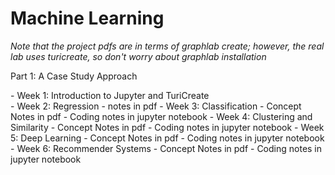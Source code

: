 # Machine Learning 

*Note that the project pdfs are in terms of graphlab create; however, the real lab uses turicreate, so don't worry about graphlab installation*

Part 1: A Case Study Approach <div>
        - Week 1: Introduction to Jupyter and TuriCreate<div>
        - Week 2: Regression - notes in pdf
        - Week 3: Classification 
                - Concept Notes in pdf
                - Coding notes in jupyter notebook
        - Week 4: Clustering and Similarity
                - Concept Notes in pdf
                - Coding notes in jupyter notebook
        - Week 5: Deep Learning
                - Concept Notes in pdf
                - Coding notes in jupyter notebook
        - Week 6: Recommender Systems
        - Concept Notes in pdf
        - Coding notes in jupyter notebook
